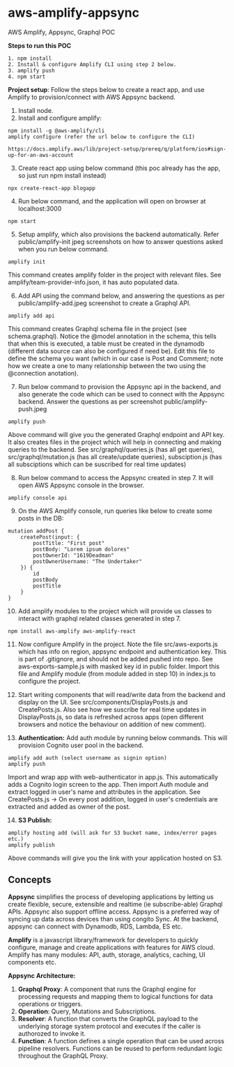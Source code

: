 # aws-amplify-appsync
AWS Amplify, Appsync, Graphql POC

**Steps to run this POC**
```
1. npm install
2. Install & configure Amplify CLI using step 2 below.
3. amplify push
4. npm start
```

**Project setup**:
Follow the steps below to create a react app, and use Amplify to provision/connect with AWS Appsync backend.

1. Install node.
2. Install and configure amplify:
```
npm install -g @aws-amplify/cli
amplify configure (refer the url below to configure the CLI)

https://docs.amplify.aws/lib/project-setup/prereq/q/platform/ios#sign-up-for-an-aws-account

```
3. Create react app using below command (this poc already has the app, so just run npm install instead)
```
npx create-react-app blogapp
```
4. Run below command, and the application will open on browser at localhost:3000
```
npm start
```
5. Setup amplify, which also provisions the backend automatically. Refer public/amplify-init jpeg screenshots on how to answer questions asked when you run below command.
```
amplify init
```
This command creates amplify folder in the project with relevant files. See amplify/team-provider-info.json, it has auto populated data.

6. Add API using the command below, and answering the questions as per public/amplify-add.jpeg screenshot to create a Graphql API.

```
amplify add api
```
This command creates Graphql schema file in the project (see schema.graphql). Notice the @model annotation in the schema, this tells that when this is executed, a table must be created in the dynamodb (different data source can also be configured if need be). Edit this file to define the schema you want (which in our case is Post and Comment; note how we create a one to many relationship between the two using the @connection anotation).

7. Run below command to provision the Appsync api in the backend, and also generate the code which can be used to connect with the Appsync backend. Answer the questions as per screenshot public/amplify-push.jpeg
```
amplify push
```
Above command will give you the generated Graphql endpoint and API key. It also creates files in the project which will help in connecting and making queries to the backend. See src/graphql/queries.js (has all get queries), src/graphql/mutation.js (has all create/update queries), subsciption.js (has all subsciptions which can be suscribed for real time updates)

8. Run below command to access the Appsync created in step 7. It will open AWS Appsync console in the browser.
```
amplify console api
```
9. On the AWS Amplify console, run queries like below to create some posts in the DB:
```
mutation addPost {
    createPost(input: {
        postTitle: "First post"
        postBody: "Lorem ipsum dolores"
        postOwnerId: "1619Deadman"
        postOwnerUsername: "The Undertaker"
    }) {
        id
        postBody
        postTitle
    }
}
```

10. Add amplify modules to the project which will provide us classes to interact with graphql related classes generated in step 7.
```
npm install aws-amplify aws-amplify-react
```

11. Now configure Amplify in the project. Note the file src/aws-exports.js which has info on region, appsync endpoint and authentication key. This is part of .gitignore, and should not be added pushed into repo. See aws-exports-sample.js with masked key id in public folder. Import this file and Amplify module (from module added in step 10) in index.js to configure the project. 

12. Start writing components that will read/write data from the backend and display on the UI. See src/components/DisplayPosts.js and CreatePosts.js. Also see how we suscribe for real time updates in DisplayPosts.js, so data is refreshed across apps (open different browsers and notice the behaviour on addition of new comment).

13. **Authentication:** Add auth module by running below commands. This will provision Cognito user pool in the backend.
```
amplify add auth (select username as signin option)
amplify push
```
Import and wrap app with web-authenticator in app.js. This automatically adds a Cognito login screen to the app. Then import Auth module and extract logged in user's name and attributes in the application. See CreatePosts.js -> On every post addition, logged in user's credentials are extracted and added as owner of the post.

14. **S3 Publish:** 
```
amplify hosting add (will ask for S3 bucket name, index/error pages etc.)
amplify publish
```
Above commands will give you the link with your application hosted on S3.

## Concepts

**Appsync** simplifies the process of developing applications by letting us create flexible, secure, extensible and realtime (ie subscribe-able) Graphql APIs. Appsync also support offline access. Appsync is a preferred way of syncing up data across devices than using congito Sync. At the backend, appsync can connect with Dynamodb, RDS, Lambda, ES etc. 

**Amplify** is a javascript library/framework for developers to quickly configure, manage and create applications with features for AWS cloud. Amplify has many modules: API, auth, storage, analytics, caching, UI components etc. 

**Appsync Architecture:**
1. **Graphql Proxy**: A component that runs the Graphql engine for processing requests and mapping them to logical functions for data operations or triggers.
2. **Operation**: Query, Mutations and Subscriptions.
3. **Resolver**: A function that converts the GraphQL payload to the underlying storage system protocol and executes if the caller is authorozed to invoke it.
4. **Function**: A function defines a single operation that can be used across pipeline resolvers. Functions can be reused to perform redundant logic throughout the GraphQL Proxy.


